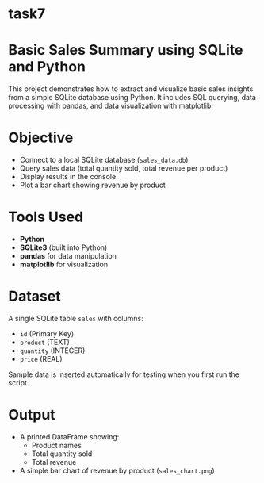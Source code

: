 # task7
#  Basic Sales Summary using SQLite and Python

This project demonstrates how to extract and visualize basic sales insights from a simple SQLite database using Python. It includes SQL querying, data processing with pandas, and data visualization with matplotlib.

# Objective

- Connect to a local SQLite database (`sales_data.db`)
- Query sales data (total quantity sold, total revenue per product)
- Display results in the console
- Plot a bar chart showing revenue by product

# Tools Used

- **Python**
- **SQLite3** (built into Python)
- **pandas** for data manipulation
- **matplotlib** for visualization

# Dataset

A single SQLite table `sales` with columns:
- `id` (Primary Key)
- `product` (TEXT)
- `quantity` (INTEGER)
- `price` (REAL)

Sample data is inserted automatically for testing when you first run the script.

# Output

- A printed DataFrame showing:
  - Product names
  - Total quantity sold
  - Total revenue
- A simple bar chart of revenue by product (`sales_chart.png`)
